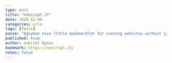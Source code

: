 ```yaml
---
type: post
title: "noscript.it"
date: 2020-12-04
categories: urls
tags: [Tools]
posse: "@gnyman nice little bookmarklet for running websites without javascript."
published: true
author: Gabriel Nyman
bookmark: https://noscript.it/
notes: false
---
```

